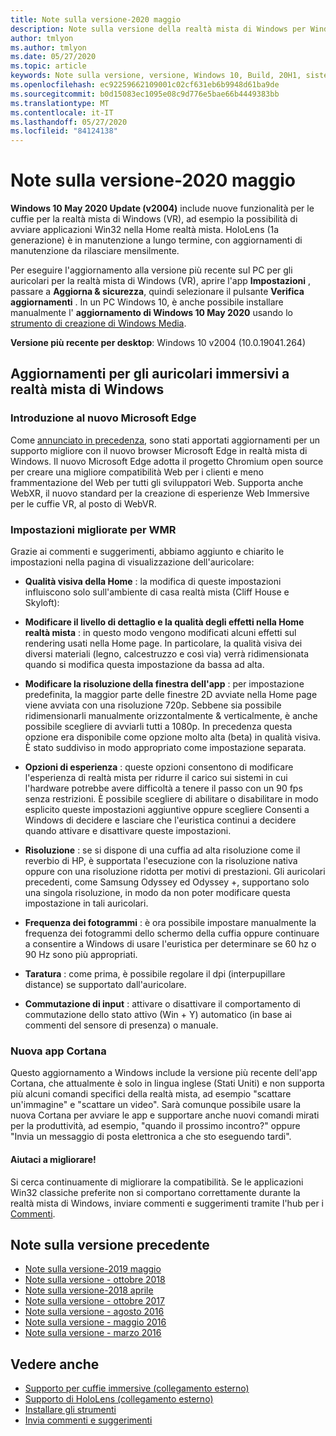 ```yaml
---
title: Note sulla versione-2020 maggio
description: Note sulla versione della realtà mista di Windows per Windows 10 2020 aggiornamento (noto anche come 2004).
author: tmlyon
ms.author: tmlyon
ms.date: 05/27/2020
ms.topic: article
keywords: Note sulla versione, versione, Windows 10, Build, 20H1, sistema operativo, maggio 2020, 2004
ms.openlocfilehash: ec92259662109001c02cf631eb6b9948d61ba9de
ms.sourcegitcommit: b0d15083ec1095e08c9d776e5bae66b4449383bb
ms.translationtype: MT
ms.contentlocale: it-IT
ms.lasthandoff: 05/27/2020
ms.locfileid: "84124138"
---
```

# <a name="release-notes---may-2020"></a>Note sulla versione-2020 maggio

**Windows 10 May 2020 Update (v2004)** include nuove funzionalità per le cuffie per la realtà mista di Windows (VR), ad esempio la possibilità di avviare applicazioni Win32 nella Home realtà mista. HoloLens (1a generazione) è in manutenzione a lungo termine, con aggiornamenti di manutenzione da rilasciare mensilmente.

Per eseguire l'aggiornamento alla versione più recente sul PC per gli auricolari per la realtà mista di Windows (VR), aprire l'app **Impostazioni** , passare a **Aggiorna & sicurezza**, quindi selezionare il pulsante **Verifica aggiornamenti** . In un PC Windows 10, è anche possibile installare manualmente l' **aggiornamento di Windows 10 May 2020** usando lo [strumento di creazione di Windows Media](https://www.microsoft.com/software-download/windows10).

**Versione più recente per desktop**: Windows 10 v2004 (10.0.19041.264)

## <a name="updates-for-windows-mixed-reality-immersive-headsets"></a>Aggiornamenti per gli auricolari immersivi a realtà mista di Windows

### <a name="introducing-the-new-microsoft-edge"></a>Introduzione al nuovo Microsoft Edge
Come [annunciato in precedenza](https://docs.microsoft.com/windows/mixed-reality/new-microsoft-edge), sono stati apportati aggiornamenti per un supporto migliore con il nuovo browser Microsoft Edge in realtà mista di Windows. Il nuovo Microsoft Edge adotta il progetto Chromium open source per creare una migliore compatibilità Web per i clienti e meno frammentazione del Web per tutti gli sviluppatori Web. Supporta anche WebXR, il nuovo standard per la creazione di esperienze Web Immersive per le cuffie VR, al posto di WebVR.

### <a name="improved-settings-for-wmr"></a>Impostazioni migliorate per WMR
Grazie ai commenti e suggerimenti, abbiamo aggiunto e chiarito le impostazioni nella pagina di visualizzazione dell'auricolare:

* **Qualità visiva della Home** : la modifica di queste impostazioni influiscono solo sull'ambiente di casa realtà mista (Cliff House e Skyloft):

* **Modificare il livello di dettaglio e la qualità degli effetti nella Home realtà mista** : in questo modo vengono modificati alcuni effetti sul rendering usati nella Home page. In particolare, la qualità visiva dei diversi materiali (legno, calcestruzzo e così via) verrà ridimensionata quando si modifica questa impostazione da bassa ad alta.

* **Modificare la risoluzione della finestra dell'app** : per impostazione predefinita, la maggior parte delle finestre 2D avviate nella Home page viene avviata con una risoluzione 720p. Sebbene sia possibile ridimensionarli manualmente orizzontalmente & verticalmente, è anche possibile scegliere di avviarli tutti a 1080p. In precedenza questa opzione era disponibile come opzione molto alta (beta) in qualità visiva. È stato suddiviso in modo appropriato come impostazione separata.

* **Opzioni di esperienza** : queste opzioni consentono di modificare l'esperienza di realtà mista per ridurre il carico sui sistemi in cui l'hardware potrebbe avere difficoltà a tenere il passo con un 90 fps senza restrizioni. È possibile scegliere di abilitare o disabilitare in modo esplicito queste impostazioni aggiuntive oppure scegliere Consenti a Windows di decidere e lasciare che l'euristica continui a decidere quando attivare e disattivare queste impostazioni.

* **Risoluzione** : se si dispone di una cuffia ad alta risoluzione come il reverbio di HP, è supportata l'esecuzione con la risoluzione nativa oppure con una risoluzione ridotta per motivi di prestazioni. Gli auricolari precedenti, come Samsung Odyssey ed Odyssey +, supportano solo una singola risoluzione, in modo da non poter modificare questa impostazione in tali auricolari.

* **Frequenza dei fotogrammi** : è ora possibile impostare manualmente la frequenza dei fotogrammi dello schermo della cuffia oppure continuare a consentire a Windows di usare l'euristica per determinare se 60 hz o 90 Hz sono più appropriati.

* **Taratura** : come prima, è possibile regolare il dpi (interpupillare distance) se supportato dall'auricolare.

* **Commutazione di input** : attivare o disattivare il comportamento di commutazione dello stato attivo (Win + Y) automatico (in base ai commenti del sensore di presenza) o manuale.

### <a name="new-cortana-app"></a>Nuova app Cortana
Questo aggiornamento a Windows include la versione più recente dell'app Cortana, che attualmente è solo in lingua inglese (Stati Uniti) e non supporta più alcuni comandi specifici della realtà mista, ad esempio "scattare un'immagine" e "scattare un video". Sarà comunque possibile usare la nuova Cortana per avviare le app e supportare anche nuovi comandi mirati per la produttività, ad esempio, "quando il prossimo incontro?" oppure "Invia un messaggio di posta elettronica a <name> che sto eseguendo tardi".

#### <a name="please-help-us-improve"></a>Aiutaci a migliorare!
Si cerca continuamente di migliorare la compatibilità.  Se le applicazioni Win32 classiche preferite non si comportano correttamente durante la realtà mista di Windows, inviare commenti e suggerimenti tramite l'hub per i [Commenti](https://support.microsoft.com//help/4021566/windows-10-send-feedback-to-microsoft-with-feedback-hub).

## <a name="prior-release-notes"></a>Note sulla versione precedente

* [Note sulla versione-2019 maggio](release-notes-may-2019.md)
* [Note sulla versione - ottobre 2018](release-notes-october-2018.md)
* [Note sulla versione-2018 aprile](release-notes-april-2018.md)
* [Note sulla versione - ottobre 2017](release-notes-october-2017.md)
* [Note sulla versione - agosto 2016](release-notes-august-2016.md)
* [Note sulla versione - maggio 2016](release-notes-may-2016.md)
* [Note sulla versione - marzo 2016](release-notes-march-2016.md)

## <a name="see-also"></a>Vedere anche
* [Supporto per cuffie immersive (collegamento esterno)](https://docs.microsoft.com/windows/mixed-reality/enthusiast-guide/troubleshooting-windows-mixed-reality)
* [Supporto di HoloLens (collegamento esterno)](https://support.microsoft.com/products/hololens)
* [Installare gli strumenti](install-the-tools.md)
* [Invia commenti e suggerimenti](give-us-feedback.md)

